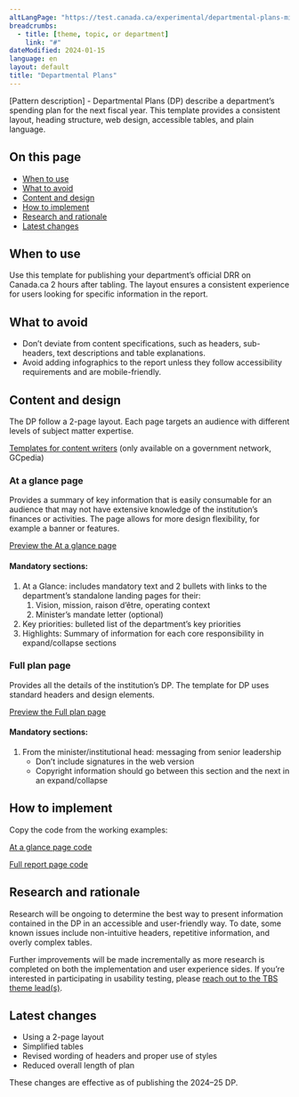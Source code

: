 ```yaml
---
altLangPage: "https://test.canada.ca/experimental/departmental-plans-ministeriels/pm-modele-de-contenu.html"
breadcrumbs:
  - title: [theme, topic, or department]
    link: "#"
dateModified: 2024-01-15
language: en
layout: default
title: "Departmental Plans"
---
```


<link rel="stylesheet" type="text/css" href="departmental-plans-ministeriels/css/theme.min.css" />
<div class="mwsgeneric-base-html parbase section">
  <p>[Pattern description] - Departmental Plans (DP) describe a department&rsquo;s spending plan for the next fiscal year. This template provides a consistent layout, heading structure, web design, accessible tables, and plain language.</p>
  <section>
    <h2>On this page</h2>
    <ul>
      <li><a href="#toc01">When to use </a></li>
      <li><a href="#toc02">What to avoid </a></li>
      <li><a href="#toc03">Content and design </a></li>
      <li><a href="#toc04">How to implement </a></li>
      <li><a href="#toc05">Research and rationale</a></li>
      <li><a href="#toc06">Latest changes </a></li>
    </ul>
  </section>
  <section>
    <h2 id="toc01">When to use </h2>
    <p>Use this template for publishing your department’s official DRR on Canada.ca 2 hours after tabling. The layout ensures a consistent experience for users looking for specific information in the report.</p>
</section>
  <section>
    <h2 id="toc02">What to avoid </h2>
    <ul>
    <li>Don&rsquo;t deviate from content specifications, such as headers, sub-headers, text descriptions and table explanations. </li>
    <li>Avoid adding infographics to the report unless they follow accessibility requirements and are mobile-friendly.</li>
    </ul>
</section>
  <section>
    <h2 id="toc03">Content and design</h2>
    <p>The DP follow a 2-page layout. Each page targets an audience with different levels of subject matter expertise. </p>
    <p><a class="btn btn-primary btn-lg" href="https://www.gcpedia.gc.ca/wiki/Part_III_Estimates_Portal#2024-25_Departmental_Plan">Templates  for content writers</a> (only available on a government network, GCpedia)</p>
<section>
      <h3>At a glance page</h3>
      <p>Provides a summary of key information that is easily consumable for an audience that may not have extensive knowledge of the institution&rsquo;s finances or activities. The page allows for more design flexibility, for example a banner or features.</p>
<p><a class="btn btn-default" href="https://test.canada.ca/experimental/departmental-plans-ministeriels/dp-at-glance.html" role="button">Preview the At a glance page</a></p>
    <section><h4>Mandatory sections:</h4>
    <ol>
      <li>At a Glance: includes mandatory  text and 2 bullets with links to the department&rsquo;s standalone landing pages for  their: 
        <ol class="lst-lwr-alph">
          <li>Vision, mission, raison d&rsquo;être, operating context</li>
          <li>Minister&rsquo;s mandate letter  (optional)</li>
        </ol>
      </li>
      <li>Key priorities: bulleted list  of the department&rsquo;s key priorities  </li>
      <li>Highlights: Summary of  information for each core responsibility in expand/collapse sections</li>
    </ol></section></section>
    <section>
      <h3>Full plan page</h3>
      <p>Provides all the details of the institution&rsquo;s DP. The template for DP uses standard headers and design elements.</p>
<p><a class="btn btn-default" href="https://test.canada.ca/experimental/departmental-plans-ministeriels/dp-full-page.html" role="button">Preview the Full plan page</a></p>
    <section><h4>Mandatory sections:</h4>
    <ol>
      <li>From the minister/institutional  head: messaging from senior leadership 
        <ul>
          <li>Don&rsquo;t include signatures in the  web version</li>
          <li>Copyright information should go  between this section and the next in an expand/collapse</li>
        </ul>
    </li>
    </ol></section></section>
  </section>
  <section>
    <h2 id="toc04">How to implement</h2>
    <p>Copy the code from the working examples:</p>
      <p><a class="btn btn-default btn-lg" href="https://github.com/gc-proto/experimental/blob/master/departmental-plans-ministeriels/dp-at-glance.md" role="button">At  a glance page code</a></p>
    <p><a class="btn btn-default btn-lg" href="https://github.com/gc-proto/experimental/blob/master/departmental-plans-ministeriels/dp-full-page.md" role="button">Full  report page code</a></p>
    <!--<p>Publishing and submitting  the content:</p>
      <p>The Word documents are to be saved as  PDFs and used for approvals and submitting to TBS.</p>
    <ol>
      <li>Review the Word documents for accessibility so they can be converted  properly to PDF for submitting to TBS and tabling in Parliament. </li>
      <li>To create the PDF: Save each page as a PDF, consolidate into a  single document and add a cover page with the required copyright information,  minister signature, ISSN, and Catalogue number.</li>
      <li>Be sure to follow up with your departmental colleagues responsible  for final content prior to finalizing the online version as TBS conducts a  quality check of the report and may request edits.</li>
      <li>Once content is confirmed as final, create the pages using the  working examples to ensure consistency across Canada.ca.</li>
    </ol>-->
  </section>
  <section>
    <h2 id="toc05">Research and rationale</h2>
    <p>Research will be ongoing to determine the best way to present information contained in the DP in an accessible and user-friendly way. To date, some known issues include non-intuitive headers, repetitive information, and overly complex tables.</p>
    <p>Further improvements will be made incrementally as more research is completed on both the implementation and user experience sides. If you&rsquo;re interested in participating in usability testing, please <a href="mailto:DAS.SCN@tbs-sct.gc.ca">reach out to the TBS theme lead(s)</a>.</p>
  </section>
  <section>
    <h2 id="toc06">Latest changes</h2>
    <ul>
      <li>Using a 2-page layout</li>
      <li>Simplified tables</li>
      <li>Revised wording of headers and proper use of styles</li>
      <li>Reduced overall length of plan</li>
    </ul>
    <p>These changes are effective as of publishing the 2024–25 DP.</p>
  </section>